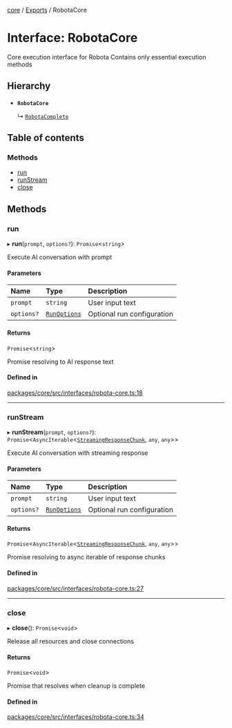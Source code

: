 <!-- 
 ⚠️  AUTO-GENERATED FILE - DO NOT EDIT MANUALLY
 This file is automatically generated by scripts/docs-generator.js
 To make changes, edit the source TypeScript files or update the generator script
-->

[core](../../) / [Exports](../modules) / RobotaCore

# Interface: RobotaCore

Core execution interface for Robota
Contains only essential execution methods

## Hierarchy

- **`RobotaCore`**

  ↳ [`RobotaComplete`](RobotaComplete)

## Table of contents

### Methods

- [run](RobotaCore#run)
- [runStream](RobotaCore#runstream)
- [close](RobotaCore#close)

## Methods

### run

▸ **run**(`prompt`, `options?`): `Promise`\<`string`\>

Execute AI conversation with prompt

#### Parameters

| Name | Type | Description |
| :------ | :------ | :------ |
| `prompt` | `string` | User input text |
| `options?` | [`RunOptions`](RunOptions) | Optional run configuration |

#### Returns

`Promise`\<`string`\>

Promise resolving to AI response text

#### Defined in

[packages/core/src/interfaces/robota-core.ts:18](https://github.com/woojubb/robota/blob/311ad65650a7614cc67978c0c1650e33abba7a82/packages/core/src/interfaces/robota-core.ts#L18)

___

### runStream

▸ **runStream**(`prompt`, `options?`): `Promise`\<`AsyncIterable`\<[`StreamingResponseChunk`](StreamingResponseChunk), `any`, `any`\>\>

Execute AI conversation with streaming response

#### Parameters

| Name | Type | Description |
| :------ | :------ | :------ |
| `prompt` | `string` | User input text |
| `options?` | [`RunOptions`](RunOptions) | Optional run configuration |

#### Returns

`Promise`\<`AsyncIterable`\<[`StreamingResponseChunk`](StreamingResponseChunk), `any`, `any`\>\>

Promise resolving to async iterable of response chunks

#### Defined in

[packages/core/src/interfaces/robota-core.ts:27](https://github.com/woojubb/robota/blob/311ad65650a7614cc67978c0c1650e33abba7a82/packages/core/src/interfaces/robota-core.ts#L27)

___

### close

▸ **close**(): `Promise`\<`void`\>

Release all resources and close connections

#### Returns

`Promise`\<`void`\>

Promise that resolves when cleanup is complete

#### Defined in

[packages/core/src/interfaces/robota-core.ts:34](https://github.com/woojubb/robota/blob/311ad65650a7614cc67978c0c1650e33abba7a82/packages/core/src/interfaces/robota-core.ts#L34)
